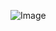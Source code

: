 ![Image](https://as2.ftcdn.net/v2/jpg/03/53/85/75/1000_F_353857533_GabNL6krR9GB3jsLAjBJ3GXza4f6QzzX.jpg)
